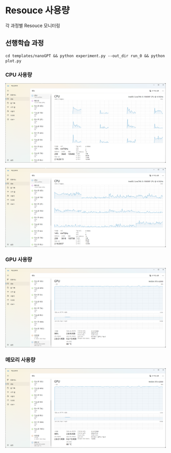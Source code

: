 # Resouce 사용량

각 과정별 Resouce 모니터링

## 선행학습 과정

```shell
cd templates/nanoGPT && python experiment.py --out_dir run_0 && python plot.py
```

### CPU 사용량

![alt text](image.png)

![alt text](image-1.png)

### GPU 사용량

![alt text](image-2.png)

### 메모리 사용량

![alt text](image-3.png)